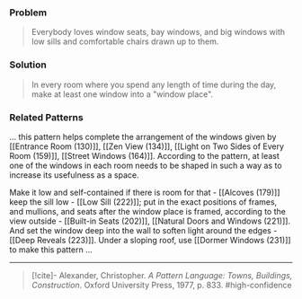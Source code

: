 ### Problem
>Everybody loves window seats, bay windows, and big windows with low sills and comfortable chairs drawn up to them.

### Solution
>In every room where you spend any length of time during the day, make at least one window into a "window place".

### Related Patterns
... this pattern helps complete the arrangement of the windows given by [[Entrance Room (130)]], [[Zen View (134)]], [[Light on Two Sides of Every Room (159)]], [[Street Windows (164)]]. According to the pattern, at least one of the windows in each room needs to be shaped in such a way as to increase its usefulness as a space.

Make it low and self-contained if there is room for that - [[Alcoves (179)]] keep the sill low - [[Low Sill (222)]]; put in the exact positions of frames, and mullions, and seats after the window place is framed, according to the view outside - [[Built-in Seats (202)]], [[Natural Doors and Windows (221)]]. And set the window deep into the wall to soften light around the edges - [[Deep Reveals (223)]]. Under a sloping roof, use [[Dormer Windows (231)]] to make this pattern ...

---
> [!cite]- Alexander, Christopher. _A Pattern Language: Towns, Buildings, Construction_. Oxford University Press, 1977, p. 833.
> #high-confidence 